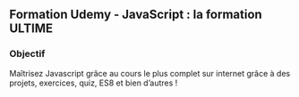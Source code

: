 ## Formation Udemy - JavaScript : la formation ULTIME

### Objectif

Maîtrisez Javascript grâce au cours le plus complet sur internet grâce à des projets, exercices, quiz, ES8 et bien d’autres !
